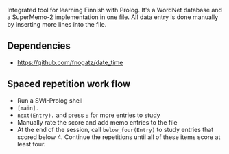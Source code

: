 Integrated tool for learning Finnish with Prolog. It's a WordNet database and a SuperMemo-2 implementation in one file. All data entry is done manually by inserting more lines into the file.

## Dependencies

- https://github.com/fnogatz/date_time

## Spaced repetition work flow
- Run a SWI-Prolog shell
- `[main].`
- `next(Entry).` and press `;` for more entries to study
- Manually rate the score and add memo entries to the file
- At the end of the session, call `below_four(Entry)` to study entries that scored below 4. 
  Continue the repetitions until all of these items score at least four.
